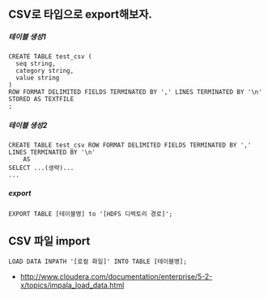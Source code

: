 ## CSV로 타입으로 export해보자.
##### 테이블 생성1
```
CREATE TABLE test_csv (
  seq string,
  category string,
  value string
)
ROW FORMAT DELIMITED FIELDS TERMINATED BY ',' LINES TERMINATED BY '\n'    
STORED AS TEXTFILE
;
```
##### 테이블 생성2
```
CREATE TABLE test_csv ROW FORMAT DELIMITED FIELDS TERMINATED BY ',' LINES TERMINATED BY '\n'
    AS
SELECT ...(생략)...
...
```
##### export
```
EXPORT TABLE [테이블명] to '[HDFS 디렉토리 경로]';
```

## CSV 파일 import
```
LOAD DATA INPATH '[로컬 화일]' INTO TABLE [테이블명];
```
- http://www.cloudera.com/documentation/enterprise/5-2-x/topics/impala_load_data.html
